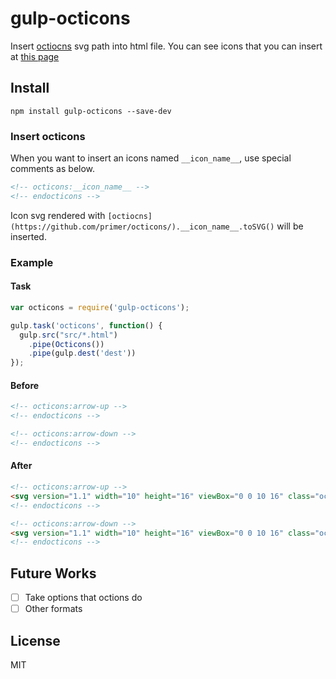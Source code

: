 # gulp-octicons
Insert [octiocns](https://github.com/primer/octicons/) svg path into html file.
You can see icons that you can insert at [this page](https://octicons.github.com/)

## Install
```shell
npm install gulp-octicons --save-dev
```

### Insert octicons
When you want to insert an icons named `__icon_name__`,
use special comments as below.

```html
<!-- octicons:__icon_name__ -->
<!-- endocticons -->
```

Icon svg rendered with `[octiocns](https://github.com/primer/octicons/).__icon_name__.toSVG()` will be inserted.


### Example

#### Task
```javascript
var octicons = require('gulp-octicons');

gulp.task('octicons', function() {
  gulp.src("src/*.html")
    .pipe(Octicons())
    .pipe(gulp.dest('dest'))
});
```

#### Before
```html
<!-- octicons:arrow-up -->
<!-- endocticons -->

<!-- octicons:arrow-down -->
<!-- endocticons -->
```

#### After
```html
<!-- octicons:arrow-up -->
<svg version="1.1" width="10" height="16" viewBox="0 0 10 16" class="octicon octicon-arrow-up" aria-hidden="true"><path fill-rule="evenodd" d="M5 3L0 9h3v4h4V9h3z"/></svg>
<!-- endocticons -->

<!-- octicons:arrow-down -->
<svg version="1.1" width="10" height="16" viewBox="0 0 10 16" class="octicon octicon-arrow-down" aria-hidden="true"><path fill-rule="evenodd" d="M7 7V3H3v4H0l5 6 5-6z"/></svg>
<!-- endocticons -->
```

## Future Works

- [ ] Take options that octions do
- [ ] Other formats

## License

MIT
